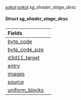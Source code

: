 _[sokol](../../modules/sokol/sokol-module.md):[sokol](../../modules/sokol/sokol-module.md).sg\_shader\_stage\_desc_
##### Struct sg\_shader\_stage\_desc

| Fields | |
|:---|:---|
| [byte\_code](sokol-sg_shader_stage_desc-byte_code.md) |  |
| [byte\_code\_size](sokol-sg_shader_stage_desc-byte_code_size.md) |  |
| [d3d11\_target](sokol-sg_shader_stage_desc-d3d11_target.md) |  |
| [entry](sokol-sg_shader_stage_desc-entry.md) |  |
| [images](sokol-sg_shader_stage_desc-images.md) |  |
| [source](sokol-sg_shader_stage_desc-source.md) |  |
| [uniform\_blocks](sokol-sg_shader_stage_desc-uniform_blocks.md) |  |
